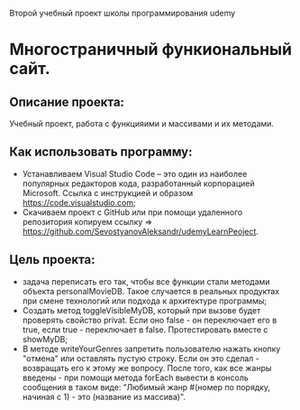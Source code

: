 Второй yчебный проект школы программирования udemy 
# Многостраничный функиональный сайт.

## Описание проекта:
 Учебный проект, работа с функцияими и массивами и их методами. 
 


## Как использовать программу:

  - Устанавливаем Visual Studio Code – это один из наиболее популярных редакторов кода, разработанный корпорацией Microsoft. Ссылка с инструкцией и образом https://code.visualstudio.com;
  - Cкачиваем проект с GitHub или при помощи удаленного репозитория копируем ссылку => https://github.com/SevostyanovAleksandr/udemyLearnPeoject.

  
## Цель проекта: 
 
 - задача переписать его так, чтобы все функции стали методами объекта personalMovieDB.
Такое случается в реальных продуктах при смене технологий или подхода к архитектуре программы;
- Создать метод toggleVisibleMyDB, который при вызове будет проверять свойство privat. Если оно false - он
переключает его в true, если true - переключает в false. Протестировать вместе с showMyDB;
- В методе writeYourGenres запретить пользователю нажать кнопку "отмена" или оставлять пустую строку. 
Если он это сделал - возвращать его к этому же вопросу. После того, как все жанры введены - 
при помощи метода forEach вывести в консоль сообщения в таком виде:
"Любимый жанр #(номер по порядку, начиная с 1) - это (название из массива)".
